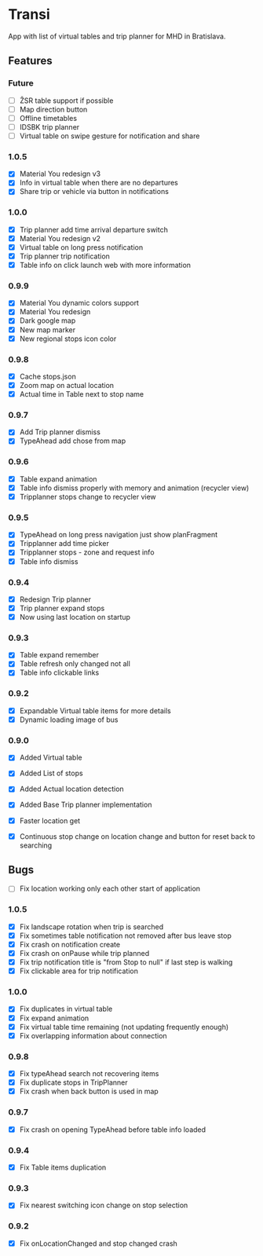 # Transi

App with list of virtual tables and trip planner for MHD in Bratislava.

## Features

### Future  
- [ ] ŽSR table support if possible
- [ ] Map direction button
- [ ] Offline timetables
- [ ] IDSBK trip planner
- [ ] Virtual table on swipe gesture for notification and share

### 1.0.5
- [x] Material You redesign v3
- [x] Info in virtual table when there are no departures
- [x] Share trip or vehicle via button in notifications

### 1.0.0
- [x] Trip planner add time arrival departure switch
- [x] Material You redesign v2
- [x] Virtual table on long press notification
- [x] Trip planner trip notification
- [x] Table info on click launch web with more information

### 0.9.9
- [x] Material You dynamic colors support 
- [x] Material You redesign
- [x] Dark google map
- [x] New map marker
- [x] New regional stops icon color

### 0.9.8
- [x] Cache stops.json
- [x] Zoom map on actual location
- [x] Actual time in Table next to stop name

### 0.9.7
- [x] Add Trip planner dismiss
- [x] TypeAhead add chose from map

### 0.9.6
- [x] Table expand animation
- [x] Table info dismiss properly with memory and animation (recycler view)
- [x] Tripplanner stops change to recycler view

### 0.9.5
- [x] TypeAhead on long press navigation just show planFragment
- [x] Tripplanner add time picker
- [x] Tripplanner stops - zone and request info
- [x] Table info dismiss

### 0.9.4
- [x] Redesign Trip planner
- [x] Trip planner expand stops
- [x] Now using last location on startup

### 0.9.3
- [x] Table expand remember
- [x] Table refresh only changed not all
- [x] Table info clickable links

### 0.9.2
- [x] Expandable Virtual table items for more details
- [x] Dynamic loading image of bus

### 0.9.0
- [x] Added Virtual table
- [x] Added List of stops
- [x] Added Actual location detection
- [x] Added Base Trip planner implementation
- [x] Faster location get
- [x] Continuous stop change on location change and button for reset back to searching


## Bugs
- [ ] Fix location working only each other start of application

### 1.0.5
- [x] Fix landscape rotation when trip is searched
- [x] Fix sometimes table notification not removed after bus leave stop
- [x] Fix crash on notification create
- [x] Fix crash on onPause while trip planned
- [x] Fix trip notification title is "from Stop to null" if last step is walking 
- [x] Fix clickable area for trip notification

### 1.0.0
- [x] Fix duplicates in virtual table
- [x] Fix expand animation
- [x] Fix virtual table time remaining (not updating frequently enough)
- [x] Fix overlapping information about connection

### 0.9.8
- [x] Fix typeAhead search not recovering items
- [x] Fix duplicate stops in TripPlanner
- [x] Fix crash when back button is used in map

### 0.9.7
- [x] Fix crash on opening TypeAhead before table info loaded

### 0.9.4
- [X] Fix Table items duplication

### 0.9.3
- [x] Fix nearest switching icon change on stop selection

### 0.9.2
- [x] Fix onLocationChanged and stop changed crash
